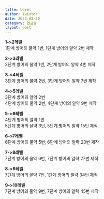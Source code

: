 ```yaml
---
title: Level
author: Twixtor
date: 2023-03-20
category: 연금술
layout: post
---
```


<b>1->2레벨</b>  
1단계 방어의 물약 1번, 1단계 방어의 알약 2번 제작  

<b>2->3레벨</b>  
2단계 방어의 물약 1번, 2단계 방어의 알약 4번 제작

<b>3->4레벨</b>  
3단계 방어의 물약 2번, 3단계 방어의 알약 7번 제작  

<b>4->5레벨</b>  
3단계 방어의 알약 2번  
4단계 방어의 물약 2번, 4단계 방어의 알약 9번 제작  

<b>5->6레벨</b>  
4단계 방어의 알약 1번  
5단계 방어의 물약 3번, 5단계 방어의 알약 15번 제작  

<b>6->7레벨</b>  
6단계 방어의 물약 5번, 6단계 방어의 알략 20번 제작

<b>7->8레벨</b>  
7단계 방어의 물약 6번, 7단계 방어의 알략 27번 제작  

<b>8->9레벨</b>  
7단계 방어의 물약 7번, 1단계 방어의 알략 34번 제작  

<b>9->10레벨</b>  
7단계 방어의 물약 9번, 7단계 방어의 알략 45번 제작  



